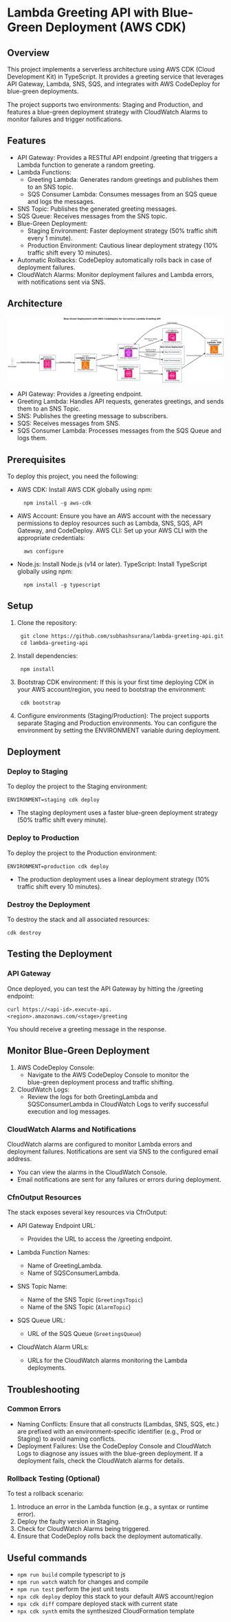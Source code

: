 # Lambda Greeting API with Blue-Green Deployment (AWS CDK)
## Overview

This project implements a serverless architecture using AWS CDK (Cloud Development Kit) in TypeScript. It provides a greeting service that leverages API Gateway, Lambda, SNS, SQS, and integrates with AWS CodeDeploy for blue-green deployments.

The project supports two environments: Staging and Production, and features a blue-green deployment strategy with CloudWatch Alarms to monitor failures and trigger notifications.
## Features

- API Gateway: Provides a RESTful API endpoint /greeting that triggers a Lambda function to generate a random greeting.
- Lambda Functions:
    - Greeting Lambda: Generates random greetings and publishes them to an SNS topic.
    - SQS Consumer Lambda: Consumes messages from an SQS queue and logs the messages.
- SNS Topic: Publishes the generated greeting messages.
- SQS Queue: Receives messages from the SNS topic.
- Blue-Green Deployment:
    - Staging Environment: Faster deployment strategy (50% traffic shift every 1 minute).
    - Production Environment: Cautious linear deployment strategy (10% traffic shift every 10 minutes).
- Automatic Rollbacks: CodeDeploy automatically rolls back in case of deployment failures.
- CloudWatch Alarms: Monitor deployment failures and Lambda errors, with notifications sent via SNS.

## Architecture

![Architecture Diagram](https://raw.githubusercontent.com/subhashsurana/lambda-greeting-api/main/images/AWS_Lambda_Greetings_Serverless_API_Blue_Green_Deployment.png)

-   API Gateway: Provides a /greeting endpoint.
-   Greeting Lambda: Handles API requests, generates greetings, and sends them to an SNS Topic.
- SNS: Publishes the greeting message to subscribers.
- SQS: Receives messages from SNS.
- SQS Consumer Lambda: Processes messages from the SQS Queue and logs them.

## Prerequisites

To deploy this project, you need the following:

- AWS CDK: Install AWS CDK globally using npm:

    

        npm install -g aws-cdk


- AWS Account: Ensure you have an AWS account with the necessary permissions to deploy resources such as Lambda, SNS, SQS, API Gateway, and CodeDeploy.
AWS CLI: Set up your AWS CLI with the appropriate credentials:



        aws configure

- Node.js: Install Node.js (v14 or later).
TypeScript: Install TypeScript globally using npm:


        npm install -g typescript

## Setup

1. Clone the repository:

        git clone https://github.com/subhashsurana/lambda-greeting-api.git
        cd lambda-greeting-api

2. Install dependencies:

        npm install

3. Bootstrap CDK environment: If this is your first time deploying CDK in your AWS account/region, you need to bootstrap the environment:

        cdk bootstrap

4. Configure environments (Staging/Production): The project supports separate Staging and Production environments. You can configure the environment by setting the ENVIRONMENT variable during deployment.

## Deployment
### Deploy to Staging

To deploy the project to the Staging environment:


    ENVIRONMENT=staging cdk deploy

- The staging deployment uses a faster blue-green deployment strategy (50% traffic shift every minute).

### Deploy to Production

To deploy the project to the Production environment:

    ENVIRONMENT=production cdk deploy

- The production deployment uses a linear deployment strategy (10% traffic shift every 10 minutes).

### Destroy the Deployment

To destroy the stack and all associated resources:

    cdk destroy

## Testing the Deployment
### API Gateway

Once deployed, you can test the API Gateway by hitting the /greeting endpoint:

    curl https://<api-id>.execute-api.<region>.amazonaws.com/<stage>/greeting

You should receive a greeting message in the response.
## Monitor Blue-Green Deployment

1. AWS CodeDeploy Console:
    - Navigate to the AWS CodeDeploy Console to monitor the   
    blue-green deployment process and traffic shifting.
2. CloudWatch Logs:
    - Review the logs for both GreetingLambda and SQSConsumerLambda in CloudWatch Logs to verify successful execution and log messages.

### CloudWatch Alarms and Notifications

CloudWatch alarms are configured to monitor Lambda errors and deployment failures. Notifications are sent via SNS to the configured email address.

- You can view the alarms in the CloudWatch Console.
- Email notifications are sent for any failures or errors during deployment.

### CfnOutput Resources

The stack exposes several key resources via CfnOutput:

- API Gateway Endpoint URL:
    - Provides the URL to access the /greeting endpoint.

- Lambda Function Names:
    - Name of GreetingLambda.
    - Name of SQSConsumerLambda.

- SNS Topic Name:
    - Name of the SNS Topic (`GreetingsTopic`)
    - Name of the SNS Topic (`AlarmTopic`)

- SQS Queue URL:
    - URL of the SQS Queue (`GreetingsQueue`)

- CloudWatch Alarm URLs:
    - URLs for the CloudWatch alarms monitoring the Lambda deployments.

## Troubleshooting
### Common Errors

- Naming Conflicts: Ensure that all constructs (Lambdas, SNS, SQS, etc.) are prefixed with an environment-specific identifier (e.g., Prod or Staging) to avoid naming conflicts.
- Deployment Failures: Use the CodeDeploy Console and CloudWatch Logs to diagnose any issues with the blue-green deployment. If a deployment fails, check the CloudWatch alarms for details.
### Rollback Testing (Optional)

To test a rollback scenario:

1. Introduce an error in the Lambda function (e.g., a syntax or runtime error).
2. Deploy the faulty version in Staging.
3. Check for CloudWatch Alarms being triggered.
4. Ensure that CodeDeploy rolls back the deployment automatically.




## Useful commands

* `npm run build`   compile typescript to js
* `npm run watch`   watch for changes and compile
* `npm run test`    perform the jest unit tests
* `npx cdk deploy`  deploy this stack to your default AWS account/region
* `npx cdk diff`    compare deployed stack with current state
* `npx cdk synth`   emits the synthesized CloudFormation template
